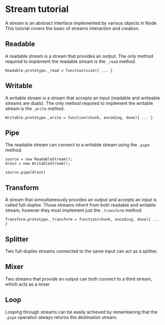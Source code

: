 # Stream tutorial
A stream is an abstract interface implemented by various objects in Node. This
tutorial covers the basic of streams interaction and creation.

## Readable
A readable stream is a stream that provides an output. The only method required
to implement the readable stream is the `_read` method.

    Readable.prototype._read = function(size){ ... }

## Writable
A writable stream is a stream that accepts an input (readable and writeable
streams are duals). The only method required to implement the writable stream is
the `_write` method.

    Writable.prototype._write = function(chunk, encoding, done){ ... }

## Pipe
The readable stream can connect to a writable stream using the `.pipe` method.

    source = new ReadableStream();
    drain = new WritableStream();

    source.pipe(drain)

## Transform
A stream that simoultaneously provides an output and accepts an input is called
full-duplex. Those streams inherit from both readable and writable stream,
however they must implement just the `.transform` method:

    Transform.prototype._transform = function(chunk, encoding, done){ ... }

## Splitter
Two full-duplex streams connected to the same input can act as a splitter.

## Mixer
Two streams that provide an output can both connect to a third stream, which acts
as a mixer

## Loop
Looping through streams can be easily achieved by remembering that the `.pipe`
operation always returns the destination stream.
